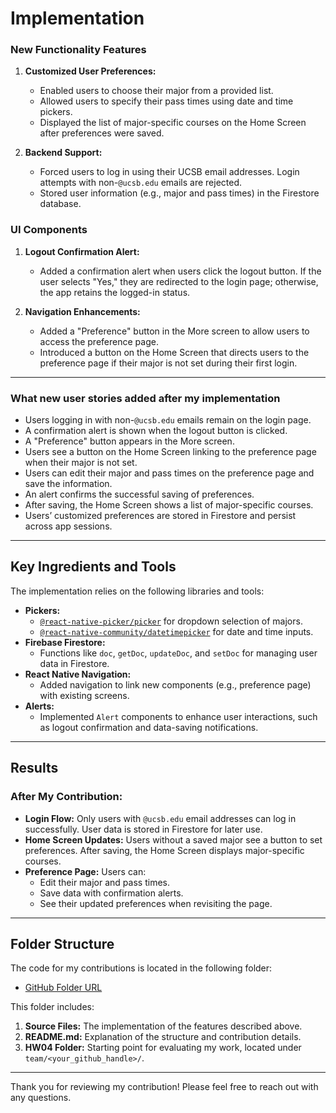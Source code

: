 # Implementation

### **New Functionality Features**
1. **Customized User Preferences:**
   - Enabled users to choose their major from a provided list.
   - Allowed users to specify their pass times using date and time pickers.
   - Displayed the list of major-specific courses on the Home Screen after preferences were saved.

2. **Backend Support:**
   - Forced users to log in using their UCSB email addresses. Login attempts with non-`@ucsb.edu` emails are rejected.
   - Stored user information (e.g., major and pass times) in the Firestore database.

### **UI Components**
1. **Logout Confirmation Alert:**
   - Added a confirmation alert when users click the logout button. If the user selects "Yes," they are redirected to the login page; otherwise, the app retains the logged-in status.

2. **Navigation Enhancements:**
   - Added a "Preference" button in the More screen to allow users to access the preference page.
   - Introduced a button on the Home Screen that directs users to the preference page if their major is not set during their first login.

---
### **What new user stories added after my implementation**
- Users logging in with non-`@ucsb.edu` emails remain on the login page.
- A confirmation alert is shown when the logout button is clicked.
- A "Preference" button appears in the More screen.
- Users see a button on the Home Screen linking to the preference page when their major is not set.
- Users can edit their major and pass times on the preference page and save the information.
- An alert confirms the successful saving of preferences.
- After saving, the Home Screen shows a list of major-specific courses.
- Users’ customized preferences are stored in Firestore and persist across app sessions.

---

## **Key Ingredients and Tools**

The implementation relies on the following libraries and tools:
- **Pickers:**
  - [`@react-native-picker/picker`](https://github.com/react-native-picker/picker) for dropdown selection of majors.
  - [`@react-native-community/datetimepicker`](https://github.com/react-native-datetimepicker/datetimepicker) for date and time inputs.
- **Firebase Firestore:**
  - Functions like `doc`, `getDoc`, `updateDoc`, and `setDoc` for managing user data in Firestore.
- **React Native Navigation:**
  - Added navigation to link new components (e.g., preference page) with existing screens.
- **Alerts:**
  - Implemented `Alert` components to enhance user interactions, such as logout confirmation and data-saving notifications.

---

## **Results**
### **After My Contribution:**
- **Login Flow:** Only users with `@ucsb.edu` email addresses can log in successfully. User data is stored in Firestore for later use.
- **Home Screen Updates:** Users without a saved major see a button to set preferences. After saving, the Home Screen displays major-specific courses.
- **Preference Page:** Users can:
  - Edit their major and pass times.
  - Save data with confirmation alerts.
  - See their updated preferences when revisiting the page.

---

## **Folder Structure**
The code for my contributions is located in the following folder:
- [GitHub Folder URL](https://github.com/ucsb-cs184-f24/team04-GOLDTracker/tree/main/team/zhenbi93)

This folder includes:
1. **Source Files:** The implementation of the features described above.
2. **README.md:** Explanation of the structure and contribution details.
3. **HW04 Folder:** Starting point for evaluating my work, located under `team/<your_github_handle>/`.

--- 

Thank you for reviewing my contribution! Please feel free to reach out with any questions.
